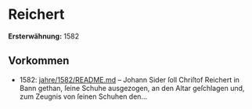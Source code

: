 # Reichert

**Ersterwähnung:** 1582

## Vorkommen
- 1582: [jahre/1582/README.md](../jahre/1582/README.md) – Johann Sider ſoll Chriſtof Reichert
in Bann gethan, ſeine Schuhe ausgezogen, an den Altar
geſchlagen und, zum Zeugnis von ſeinen Schuhen den...
